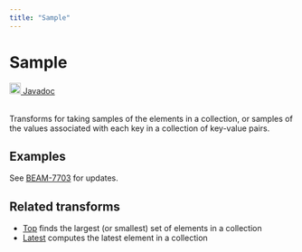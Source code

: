 ```yaml
---
title: "Sample"
---
```

<!--
Licensed under the Apache License, Version 2.0 (the "License");
you may not use this file except in compliance with the License.
You may obtain a copy of the License at

http://www.apache.org/licenses/LICENSE-2.0

Unless required by applicable law or agreed to in writing, software
distributed under the License is distributed on an "AS IS" BASIS,
WITHOUT WARRANTIES OR CONDITIONS OF ANY KIND, either express or implied.
See the License for the specific language governing permissions and
limitations under the License.
-->
# Sample
<table align="left">
    <a target="_blank" class="button"
        href="https://beam.apache.org/releases/javadoc/current/org/apache/beam/sdk/transforms/Sample.html">
      <img src="/images/logos/sdks/java.png" width="20px" height="20px"
           alt="Javadoc" />
     Javadoc
    </a>
</table>
<br><br>

Transforms for taking samples of the elements in a collection, or
samples of the values associated with each key in a collection of key-value pairs.

## Examples
See [BEAM-7703](https://issues.apache.org/jira/browse/BEAM-7703) for updates.

## Related transforms
* [Top](/documentation/transforms/java/aggregation/top)
  finds the largest (or smallest) set of elements in a collection
* [Latest](/documentation/transforms/java/aggregation/latest)
  computes the latest element in a collection
